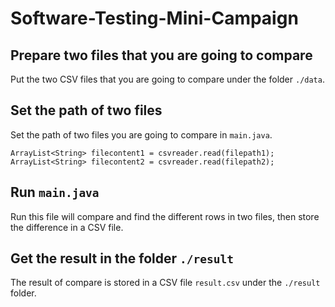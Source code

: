 # Software-Testing-Mini-Campaign

## Prepare two files that you are going to compare
Put the two CSV files that you are going to compare under the folder `./data`.

## Set the path of two files
Set the path of two files you are going to compare in `main.java`.
```
ArrayList<String> filecontent1 = csvreader.read(filepath1);
ArrayList<String> filecontent2 = csvreader.read(filepath2);
```
        
## Run `main.java`
Run this file will compare and find the different rows in two files, then store the difference in a CSV file.

## Get the result in the folder `./result`
The result of compare is stored in a CSV file `result.csv` under the `./result` folder.

